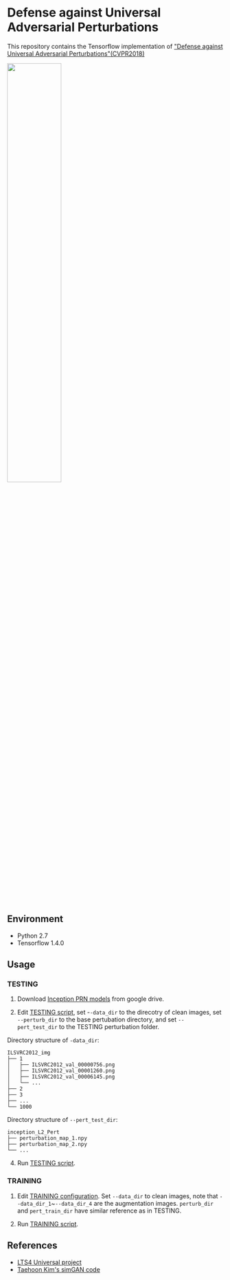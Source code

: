 # Defense against Universal Adversarial Perturbations
This repository contains the Tensorflow implementation of ["Defense against Universal Adversarial Perturbations"(CVPR2018)](https://arxiv.org/abs/1711.05929)

<img src="https://github.com/liujianee/Pertrubation_Rectifying_Network/blob/master/assets/Teaser.png" width="50%">

## Environment
- Python 2.7
- Tensorflow 1.4.0

## Usage
### TESTING

1. Download [Inception PRN models](https://drive.google.com/drive/folders/1hP8l1vwCVCHfqKGOHu2Fyk_e9x5CpyoL?usp=sharing) from google drive.

2. Edit [TESTING script](https://github.com/liujianee/Pertrubation_Rectifying_Network/blob/master/Inception/TESTING_fooling_rate/TEST_SCRIPT.sh), set -`-data_dir` to the direcotry of clean images, set `--perturb_dir` to the base pertubation directory, and set `--pert_test_dir` to the TESTING perturbation folder.

Directory structure of `-data_dir`:

    ILSVRC2012_img
    ├── 1
    │   ├── ILSVRC2012_val_00000756.png
    │   ├── ILSVRC2012_val_00001260.png
    │   ├── ILSVRC2012_val_00006145.png
    │   └── ...
    ├── 2
    ├── 3
    ├── ...
    └── 1000
 
Directory structure of `--pert_test_dir`:

    inception_L2_Pert
    ├── perturbation_map_1.npy 
    ├── perturbation_map_2.npy 
    └── ...

4. Run [TESTING script](https://github.com/liujianee/Pertrubation_Rectifying_Network/blob/master/Inception/TESTING_fooling_rate/TEST_SCRIPT.sh).


### TRAINING

1. Edit [TRAINING configuration](https://github.com/liujianee/Pertrubation_Rectifying_Network/blob/master/Inception/config.py). Set `--data_dir` to clean images, note that `--data_dir_1`~`--data_dir_4` are the augmentation images. `perturb_dir` and `pert_train_dir` have similar reference as in TESTING.

2. Run [TRAINING script](https://github.com/liujianee/Pertrubation_Rectifying_Network/blob/master/Inception/TRAIN_SCRIPT.sh).


## References
- [LTS4 Universal project](https://github.com/LTS4/universal)
- [Taehoon Kim's simGAN code](https://github.com/carpedm20/simulated-unsupervised-tensorflow)


